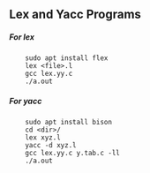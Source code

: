 ## Lex and Yacc Programs

##### For lex
```
    sudo apt install flex
    lex <file>.l
    gcc lex.yy.c
    ./a.out
```

##### For yacc
```
    sudo apt install bison
    cd <dir>/
    lex xyz.l
    yacc -d xyz.l
    gcc lex.yy.c y.tab.c -ll
    ./a.out
```

